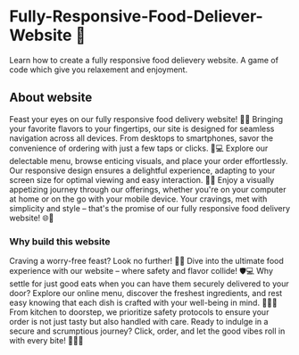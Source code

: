 # Fully-Responsive-Food-Deliever-Website 🍔
Learn how to create a fully responsive food delievery website. A game of code which give you relaxement and enjoyment.

<h2>About website</h2>
Feast your eyes on our fully responsive food delivery website! 🍔📱 Bringing your favorite flavors to your fingertips, our site is designed for seamless navigation across all devices. From desktops to smartphones, savor the convenience of ordering with just a few taps or clicks. 🛒💻 Explore our delectable menu, browse enticing visuals, and place your order effortlessly. Our responsive design ensures a delightful experience, adapting to your screen size for optimal viewing and easy interaction. 🥗🍕 Enjoy a visually appetizing journey through our offerings, whether you're on your computer at home or on the go with your mobile device. Your cravings, met with simplicity and style – that's the promise of our fully responsive food delivery website! 🌐🚀

<h3>Why build this website</h3>
Craving a worry-free feast? Look no further! 🍔🌐 Dive into the ultimate food experience with our website – where safety and flavor collide! 🛡️💻 Why settle for just good eats when you can have them securely delivered to your door? Explore our online menu, discover the freshest ingredients, and rest easy knowing that each dish is crafted with your well-being in mind. 👩‍🍳🚚 From kitchen to doorstep, we prioritize safety protocols to ensure your order is not just tasty but also handled with care. Ready to indulge in a secure and scrumptious journey? Click, order, and let the good vibes roll in with every bite! 🌟👨‍🍳
